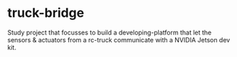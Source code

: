 # truck-bridge
Study project that focusses to build a developing-platform that let the sensors &amp; actuators from a rc-truck communicate with a NVIDIA Jetson dev kit.
